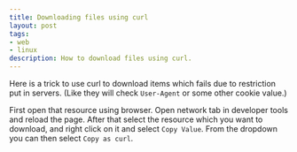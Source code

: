 ```yaml
---
title: Downloading files using curl
layout: post
tags:
- web
- linux
description: How to download files using curl.
---
```


Here is a trick to use curl to download items which fails due to restriction put in servers.
(Like they will check `User-Agent` or some other cookie value.)

First open that resource using browser. Open network tab in developer tools and reload the page.
After that select the resource which you want to download, and right click on it and select
`Copy Value`. From the dropdown you can then select `Copy as curl`.
